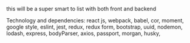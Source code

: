 this will be a super smart to list with both front and backend

Technology and dependencies:
react js,
webpack,
babel,
cor,
moment,
google style,
eslint,
jest,
redux,
redux form,
bootstrap,
uuid,
nodemon,
lodash,
express,
bodyParser,
axios,
passport,
morgan,
husky,